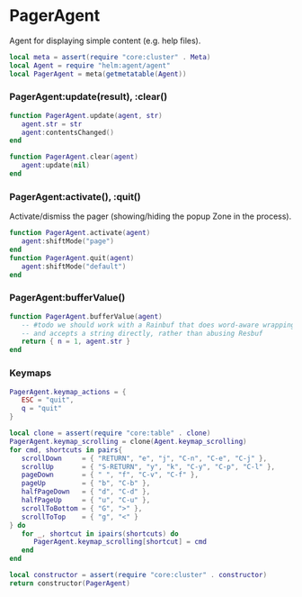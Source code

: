 # PagerAgent

Agent for displaying simple content \(e\.g\. help files\)\.

```lua
local meta = assert(require "core:cluster" . Meta)
local Agent = require "helm:agent/agent"
local PagerAgent = meta(getmetatable(Agent))
```


### PagerAgent:update\(result\), :clear\(\)

```lua
function PagerAgent.update(agent, str)
   agent.str = str
   agent:contentsChanged()
end

function PagerAgent.clear(agent)
   agent:update(nil)
end
```


### PagerAgent:activate\(\), :quit\(\)

Activate/dismiss the pager \(showing/hiding the popup Zone in the process\)\.

```lua
function PagerAgent.activate(agent)
   agent:shiftMode("page")
end
function PagerAgent.quit(agent)
   agent:shiftMode("default")
end
```


### PagerAgent:bufferValue\(\)

```lua
function PagerAgent.bufferValue(agent)
   -- #todo we should work with a Rainbuf that does word-aware wrapping
   -- and accepts a string directly, rather than abusing Resbuf
   return { n = 1, agent.str }
end
```


### Keymaps

```lua
PagerAgent.keymap_actions = {
   ESC = "quit",
   q = "quit"
}

local clone = assert(require "core:table" . clone)
PagerAgent.keymap_scrolling = clone(Agent.keymap_scrolling)
for cmd, shortcuts in pairs{
   scrollDown     = { "RETURN", "e", "j", "C-n", "C-e", "C-j" },
   scrollUp       = { "S-RETURN", "y", "k", "C-y", "C-p", "C-l" },
   pageDown       = { " ", "f", "C-v", "C-f" },
   pageUp         = { "b", "C-b" },
   halfPageDown   = { "d", "C-d" },
   halfPageUp     = { "u", "C-u" },
   scrollToBottom = { "G", ">" },
   scrollToTop    = { "g", "<" }
} do
   for _, shortcut in ipairs(shortcuts) do
      PagerAgent.keymap_scrolling[shortcut] = cmd
   end
end
```


```lua
local constructor = assert(require "core:cluster" . constructor)
return constructor(PagerAgent)
```
